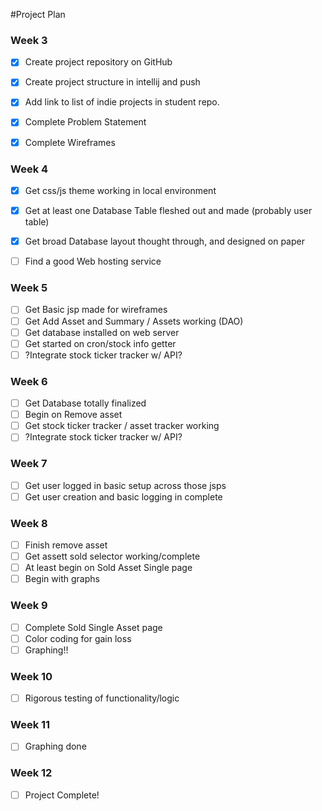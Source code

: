 #Project Plan

### Week 3
- [x] Create project repository on GitHub
- [x] Create project structure in intellij and push
- [x] Add link to list of indie projects in student repo.
- [x] Complete Problem Statement
- [x] Complete Wireframes


### Week 4
- [x] Get css/js theme working in local environment
- [x] Get at least one Database Table fleshed out and made (probably user table) 
- [x] Get broad Database layout thought through, and designed on paper
- [ ] Find a good Web hosting service



### Week 5
- [ ] Get Basic jsp made for wireframes
- [ ] Get Add Asset and Summary / Assets working (DAO)
- [ ] Get database installed on web server
- [ ] Get started on cron/stock info getter
- [ ] ?Integrate stock ticker tracker w/ API?

### Week 6
- [ ] Get Database totally finalized
- [ ] Begin on Remove asset
- [ ] Get stock ticker tracker / asset tracker working
- [ ] ?Integrate stock ticker tracker w/ API?

### Week 7
- [ ] Get user logged in basic setup across those jsps
- [ ] Get user creation and basic logging in complete

### Week 8
- [ ] Finish remove asset
- [ ] Get assett sold selector working/complete
- [ ] At least begin on Sold Asset Single page
- [ ] Begin with graphs

### Week 9
- [ ] Complete Sold Single Asset page
- [ ] Color coding for gain loss
- [ ] Graphing!!

### Week 10
- [ ] Rigorous testing of functionality/logic

### Week 11
- [ ] Graphing done

### Week 12
- [ ]  Project Complete!